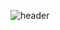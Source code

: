 ![header](https://capsule-render.vercel.app/api?type=Venom&color=auto&height=300&section=header&text=ChaeHyeon'sGitHub&fontSize=50)

